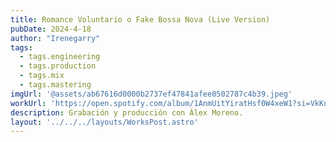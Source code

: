 ```yaml
---
title: Romance Voluntario o Fake Bossa Nova (Live Version)
pubDate: 2024-4-18
author: "Irenegarry"
tags:
  - tags.engineering
  - tags.production
  - tags.mix
  - tags.mastering
imgUrl: '@assets/ab67616d0000b2737ef47841afee0502787c4b39.jpeg'
workUrl: 'https://open.spotify.com/album/1AnmUitYiratHsf0W4xeW1?si=VkKnEo9VTYijXhxqbfhD8Q'
description: Grabación y producción con Álex Moreno.
layout: '../../../layouts/WorksPost.astro'
---
```


